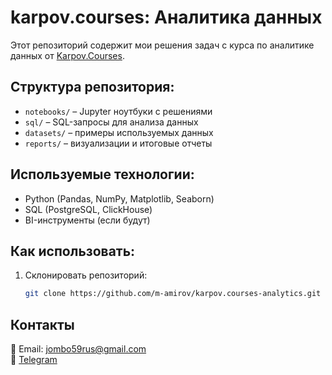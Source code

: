# karpov.courses: Аналитика данных
Этот репозиторий содержит мои решения задач с курса по аналитике данных от [Karpov.Courses](https://karpov.courses/analytics).

## Структура репозитория:
- `notebooks/` – Jupyter ноутбуки с решениями
- `sql/` – SQL-запросы для анализа данных
- `datasets/` – примеры используемых данных
- `reports/` – визуализации и итоговые отчеты

## Используемые технологии:
- Python (Pandas, NumPy, Matplotlib, Seaborn)
- SQL (PostgreSQL, ClickHouse)
- BI-инструменты (если будут)

## Как использовать:
1. Склонировать репозиторий:
   ```bash
   git clone https://github.com/m-amirov/karpov.courses-analytics.git

## Контакты  
📩 Email: jombo59rus@gmail.com  
💬 [Telegram](https://t.me/TopskiyMaks)  
